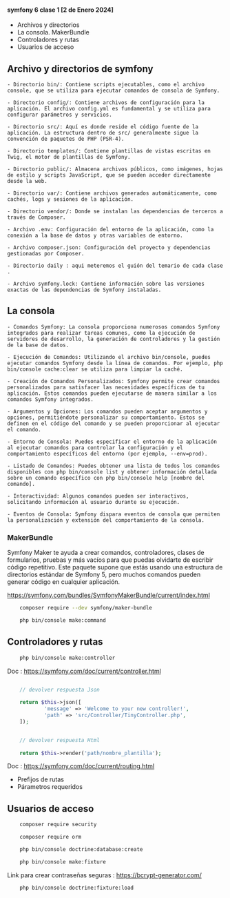 
#### symfony 6 clase 1 [2 de Enero 2024]

- Archivos y directorios
- La consola. MakerBundle
- Controladores y rutas
- Usuarios de acceso


## Archivo y directorios de symfony

    - Directorio bin/: Contiene scripts ejecutables, como el archivo console, que se utiliza para ejecutar comandos de consola de Symfony.
    
    - Directorio config/: Contiene archivos de configuración para la aplicación. El archivo config.yml es fundamental y se utiliza para configurar parámetros y servicios.
    
    - Directorio src/: Aquí es donde reside el código fuente de la aplicación. La estructura dentro de src/ generalmente sigue la convención de paquetes de PHP (PSR-4).
    
    - Directorio templates/: Contiene plantillas de vistas escritas en Twig, el motor de plantillas de Symfony.
    
    - Directorio public/: Almacena archivos públicos, como imágenes, hojas de estilo y scripts JavaScript, que se pueden acceder directamente desde la web.
    
    - Directorio var/: Contiene archivos generados automáticamente, como cachés, logs y sesiones de la aplicación.
    
    - Directorio vendor/: Donde se instalan las dependencias de terceros a través de Composer.
    
    - Archivo .env: Configuración del entorno de la aplicación, como la conexión a la base de datos y otras variables de entorno.
    
    - Archivo composer.json: Configuración del proyecto y dependencias gestionadas por Composer.
    
    - Directorio daily : aqui meteremos el guión del temario de cada clase .
    
    - Archivo symfony.lock: Contiene información sobre las versiones exactas de las dependencias de Symfony instaladas.
    
    
## La consola

    - Comandos Symfony: La consola proporciona numerosos comandos Symfony integrados para realizar tareas comunes, como la ejecución de servidores de desarrollo, la generación de controladores y la gestión de la base de datos.
    
    - Ejecución de Comandos: Utilizando el archivo bin/console, puedes ejecutar comandos Symfony desde la línea de comandos. Por ejemplo, php bin/console cache:clear se utiliza para limpiar la caché.
    
    - Creación de Comandos Personalizados: Symfony permite crear comandos personalizados para satisfacer las necesidades específicas de tu aplicación. Estos comandos pueden ejecutarse de manera similar a los comandos Symfony integrados.
    
    - Argumentos y Opciones: Los comandos pueden aceptar argumentos y opciones, permitiéndote personalizar su comportamiento. Estos se definen en el código del comando y se pueden proporcionar al ejecutar el comando.
    
    - Entorno de Consola: Puedes especificar el entorno de la aplicación al ejecutar comandos para controlar la configuración y el comportamiento específicos del entorno (por ejemplo, --env=prod).
    
    - Listado de Comandos: Puedes obtener una lista de todos los comandos disponibles con php bin/console list y obtener información detallada sobre un comando específico con php bin/console help [nombre del comando].
    
    - Interactividad: Algunos comandos pueden ser interactivos, solicitando información al usuario durante su ejecución.
    
    - Eventos de Consola: Symfony dispara eventos de consola que permiten la personalización y extensión del comportamiento de la consola.
    
    
### MakerBundle

Symfony Maker te ayuda a crear comandos, controladores, clases de formularios, pruebas y más vacíos para que puedas olvidarte de escribir código repetitivo. Este paquete supone que estás usando una estructura de directorios estándar de Symfony 5, pero muchos comandos pueden generar código en cualquier aplicación.
    
https://symfony.com/bundles/SymfonyMakerBundle/current/index.html
    
```bash
    composer require --dev symfony/maker-bundle
```
    
```bash
    php bin/console make:command
```


## Controladores y rutas

```bash
    php bin/console make:controller
```
    
Doc : https://symfony.com/doc/current/controller.html


```php

    // devolver respuesta Json
    
    return $this->json([
            'message' => 'Welcome to your new controller!',
            'path' => 'src/Controller/TinyController.php',
    ]);
```

```php

    // devolver respuesta Html
    
    return $this->render('path/nombre_plantilla');
```

Doc : https://symfony.com/doc/current/routing.html

- Prefijos de rutas
- Párametros requeridos

## Usuarios de acceso

```bash
    composer require security  
```

```bash
    composer require orm  
```

```bash
    php bin/console doctrine:database:create
```

```bash
    php bin/console make:fixture
```

Link para crear contraseñas seguras : https://bcrypt-generator.com/

```bash
    php bin/console doctrine:fixture:load
```


